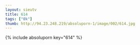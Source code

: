 ```yaml
--- 
layout: sieutv
title: 614
tags: ["0k"]
thumb: http://94.23.248.219/absoluporn-1/image/002/614.jpg
---
```

{% include absoluporn key="614" %} 
